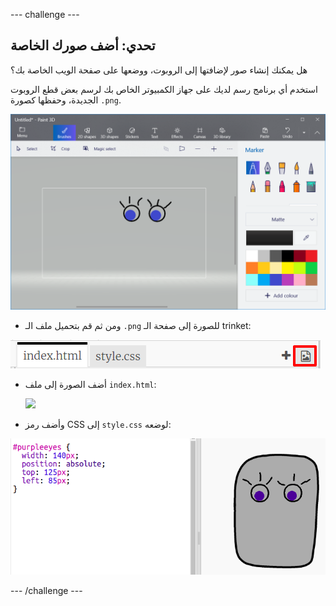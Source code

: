 \--- challenge \---

## تحدي: أضف صورك الخاصة

هل يمكنك إنشاء صور لإضافتها إلى الروبوت، ووضعها على صفحة الويب الخاصة بك؟

استخدم أي برنامج رسم لديك على جهاز الكمبيوتر الخاص بك لرسم بعض قطع الروبوت الجديدة، وحفظها كصورة `.png`.

![لقطة الشاشة](images/robot-eyes-edit.png)

+ ومن ثم قم بتحميل ملف الـ `.png` للصورة إلى صفحة الـ trinket:

![لقطة الشاشة](images/robot-image-add.png)

+ أضف الصورة إلى ملف `index.html`: 

    <img id="purpleeyes" src="purpleeyes.png">
    

+ وأضف رمز CSS إلى `style.css` لوضعه:

![لقطة الشاشة](images/robot-use-purple-eyes.png)

\--- /challenge \---